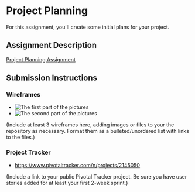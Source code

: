 # Project Planning
For this assignment, you'll create some initial plans for your project.

## Assignment Description
[Project Planning Assignment](https://education.launchcode.org/liftoff/assignments/planning/)

## Submission Instructions

### Wireframes

- ![The first part of the pictures](https://i.imgur.com/MY91aBi.jpg)
- ![The second part of the pictures](https://imgur.com/qZhxFAx.jpg)

(Include at least 3 wireframes here, adding images or files to your the repository as necessary. Format them as a bulleted/unordered list with links to the files.)

### Project Tracker

- https://www.pivotaltracker.com/n/projects/2145050

(Include a link to your public Pivotal Tracker project. Be sure you have user stories added for at least your first 2-week sprint.)
